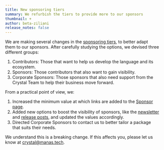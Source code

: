 ```yaml
---
title: New sponsoring tiers
summary: We refurbish the tiers to provide more to our sponsors
thumbnail: +
author: beta-ziliani
release_notes: false
---
```


We are making several changes in the [sponsoring tiers](https://www.opencollective.com/crystal-lang), to better adapt them to our sponsors. After carefully studying the options, we devised three different groups:

 1. Contributors: Those that want to help us develop the language and its ecosystem.
 2. Sponsors: Those contributors that also want to gain visibility.
 3. Corporate Sponsors: Those sponsors that also need support from the Crystal Team to help their business move forward.

From a practical point of view, we:

 1. Increased the minimum value at which links are added to the [Sponsor page](https://www.crystal-lang.org/sponsors).
 2. Added new options to boost the visibility of sponsors, like the [newsletter](https://crystal-lang.org/#newsletter) and [release posts](https://crystal-lang.org/blog/#release_notes), and updated the values accordingly.
 3. Directed Corporate Sponsors to contact us to better tailor a package that suits their needs.

We understand this is a breaking change. If this affects you, please let us know at [crystal@manas.tech](mailto:crystal@manas.tech).
